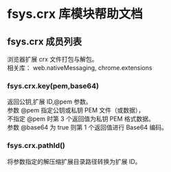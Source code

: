 # fsys.crx 库模块帮助文档

<a id="fsys.crx"></a>
## fsys.crx 成员列表

浏览器扩展 crx 文件打包与解包。  
相关库： web.nativeMessaging, chrome.extensions

<a id="fsys.crx.key"></a>
### fsys.crx.key(pem,base64) 
 返回公钥,扩展 ID,@pem 参数。  
参数 @pem 指定公钥或私钥 PEM 文件（或数据），  
不指定 @pem 时第 3 个返回值为私钥 PEM 格式数据。  
参数 @base64 为 true 则第 1 个返回值进行 Base64 编码。

<a id="fsys.crx.pathId"></a>
### fsys.crx.pathId() 
 将参数指定的解压缩扩展目录路径转换为扩展 ID。
